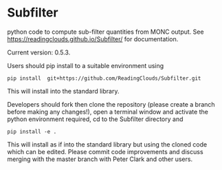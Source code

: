 # Subfilter
python code to compute sub-filter quantities from MONC output.
See https://readingclouds.github.io/Subfilter/ for documentation.

Current version: 0.5.3.

Users should pip install to a suitable environment using

    pip install  git+https://github.com/ReadingClouds/Subfilter.git

This will install into the standard library.

Developers should fork then clone the repository (please create a branch before making 
any changes!), open a terminal window and activate the python environment 
required, cd to the Subfilter directory and

    pip install -e .

This will install as if into the standard library but using the cloned code 
which can be edited. Please commit code improvements and discuss merging with 
the master branch with Peter Clark and other users.
